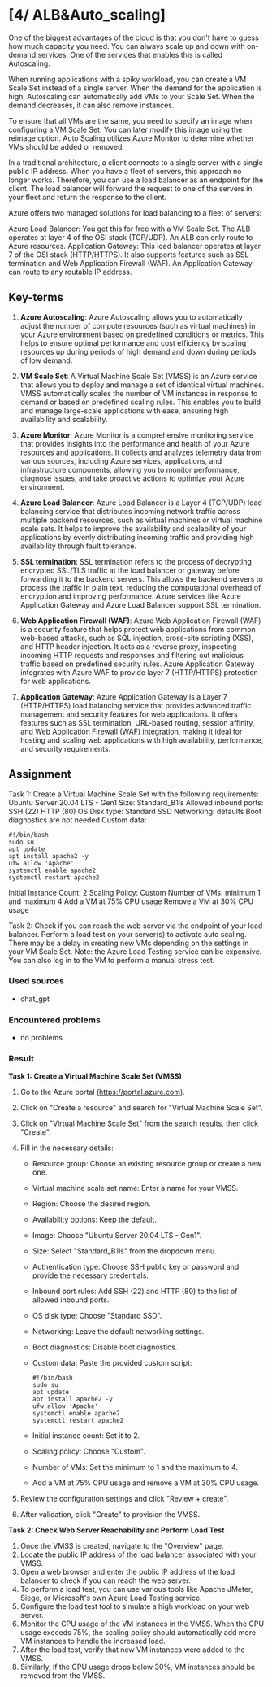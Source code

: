 # [4/ ALB&Auto_scaling]

One of the biggest advantages of the cloud is that you don't have to guess how much capacity you need. You can always scale up and down with on-demand services. One of the services that enables this is called Autoscaling.

When running applications with a spiky workload, you can create a VM Scale Set instead of a single server. When the demand for the application is high, Autoscaling can automatically add VMs to your Scale Set. When the demand decreases, it can also remove instances.

To ensure that all VMs are the same, you need to specify an image when configuring a VM Scale Set. You can later modify this image using the reimage option. Auto Scaling utilizes Azure Monitor to determine whether VMs should be added or removed.

In a traditional architecture, a client connects to a single server with a single public IP address. When you have a fleet of servers, this approach no longer works. Therefore, you can use a load balancer as an endpoint for the client. The load balancer will forward the request to one of the servers in your fleet and return the response to the client.

Azure offers two managed solutions for load balancing to a fleet of servers:

Azure Load Balancer: You get this for free with a VM Scale Set. The ALB operates at layer 4 of the OSI stack (TCP/UDP). An ALB can only route to Azure resources.
Application Gateway: This load balancer operates at layer 7 of the OSI stack (HTTP/HTTPS). It also supports features such as SSL termination and Web Application Firewall (WAF). An Application Gateway can route to any routable IP address.

## Key-terms

1. **Azure Autoscaling**: Azure Autoscaling allows you to automatically adjust the number of compute resources (such as virtual machines) in your Azure environment based on predefined conditions or metrics. This helps to ensure optimal performance and cost efficiency by scaling resources up during periods of high demand and down during periods of low demand.

2. **VM Scale Set**: A Virtual Machine Scale Set (VMSS) is an Azure service that allows you to deploy and manage a set of identical virtual machines. VMSS automatically scales the number of VM instances in response to demand or based on predefined scaling rules. This enables you to build and manage large-scale applications with ease, ensuring high availability and scalability.

3. **Azure Monitor**: Azure Monitor is a comprehensive monitoring service that provides insights into the performance and health of your Azure resources and applications. It collects and analyzes telemetry data from various sources, including Azure services, applications, and infrastructure components, allowing you to monitor performance, diagnose issues, and take proactive actions to optimize your Azure environment.

4. **Azure Load Balancer**: Azure Load Balancer is a Layer 4 (TCP/UDP) load balancing service that distributes incoming network traffic across multiple backend resources, such as virtual machines or virtual machine scale sets. It helps to improve the availability and scalability of your applications by evenly distributing incoming traffic and providing high availability through fault tolerance.

5. **SSL termination**: SSL termination refers to the process of decrypting encrypted SSL/TLS traffic at the load balancer or gateway before forwarding it to the backend servers. This allows the backend servers to process the traffic in plain text, reducing the computational overhead of encryption and improving performance. Azure services like Azure Application Gateway and Azure Load Balancer support SSL termination.

6. **Web Application Firewall (WAF)**: Azure Web Application Firewall (WAF) is a security feature that helps protect web applications from common web-based attacks, such as SQL injection, cross-site scripting (XSS), and HTTP header injection. It acts as a reverse proxy, inspecting incoming HTTP requests and responses and filtering out malicious traffic based on predefined security rules. Azure Application Gateway integrates with Azure WAF to provide layer 7 (HTTP/HTTPS) protection for web applications.

7. **Application Gateway**: Azure Application Gateway is a Layer 7 (HTTP/HTTPS) load balancing service that provides advanced traffic management and security features for web applications. It offers features such as SSL termination, URL-based routing, session affinity, and Web Application Firewall (WAF) integration, making it ideal for hosting and scaling web applications with high availability, performance, and security requirements.

## Assignment

Task 1:
Create a Virtual Machine Scale Set with the following requirements:
Ubuntu Server 20.04 LTS - Gen1
Size: Standard_B1ls
Allowed inbound ports:
SSH (22)
HTTP (80)
OS Disk type: Standard SSD
Networking: defaults
Boot diagnostics are not needed
Custom data:

```
#!/bin/bash
sudo su
apt update
apt install apache2 -y
ufw allow 'Apache'
systemctl enable apache2
systemctl restart apache2
```

Initial Instance Count: 2
Scaling Policy: Custom
Number of VMs: minimum 1 and maximum 4
Add a VM at 75% CPU usage
Remove a VM at 30% CPU usage

Task 2:
Check if you can reach the web server via the endpoint of your load balancer.
Perform a load test on your server(s) to activate auto scaling. There may be a delay in creating new VMs depending on the settings in your VM Scale Set. Note: the Azure Load Testing service can be expensive. You can also log in to the VM to perform a manual stress test.

### Used sources

- chat_gpt

### Encountered problems

- no problems

### Result

**Task 1: Create a Virtual Machine Scale Set (VMSS)**

1. Go to the Azure portal (https://portal.azure.com).

2. Click on "Create a resource" and search for "Virtual Machine Scale Set".

3. Click on "Virtual Machine Scale Set" from the search results, then click "Create".

4. Fill in the necessary details:
   
   - Resource group: Choose an existing resource group or create a new one.
   
   - Virtual machine scale set name: Enter a name for your VMSS.
   
   - Region: Choose the desired region.
   
   - Availability options: Keep the default.
   
   - Image: Choose "Ubuntu Server 20.04 LTS - Gen1".
   
   - Size: Select "Standard_B1ls" from the dropdown menu.
   
   - Authentication type: Choose SSH public key or password and provide the necessary credentials.
   
   - Inbound port rules: Add SSH (22) and HTTP (80) to the list of allowed inbound ports.
   
   - OS disk type: Choose "Standard SSD".
   
   - Networking: Leave the default networking settings.
   
   - Boot diagnostics: Disable boot diagnostics.
   
   - Custom data: Paste the provided custom script:
     
     ```
     #!/bin/bash
     sudo su
     apt update
     apt install apache2 -y
     ufw allow 'Apache'
     systemctl enable apache2
     systemctl restart apache2
     ```
   
   - Initial instance count: Set it to 2.
   
   - Scaling policy: Choose "Custom".
   
   - Number of VMs: Set the minimum to 1 and the maximum to 4.
   
   - Add a VM at 75% CPU usage and remove a VM at 30% CPU usage.

5. Review the configuration settings and click "Review + create".

6. After validation, click "Create" to provision the VMSS.

**Task 2: Check Web Server Reachability and Perform Load Test**

1. Once the VMSS is created, navigate to the "Overview" page.
2. Locate the public IP address of the load balancer associated with your VMSS.
3. Open a web browser and enter the public IP address of the load balancer to check if you can reach the web server.
4. To perform a load test, you can use various tools like Apache JMeter, Siege, or Microsoft's own Azure Load Testing service.
5. Configure the load test tool to simulate a high workload on your web server.
6. Monitor the CPU usage of the VM instances in the VMSS. When the CPU usage exceeds 75%, the scaling policy should automatically add more VM instances to handle the increased load.
7. After the load test, verify that new VM instances were added to the VMSS.
8. Similarly, if the CPU usage drops below 30%, VM instances should be removed from the VMSS.